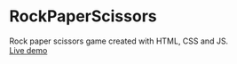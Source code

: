 # RockPaperScissors
Rock paper scissors game created with HTML, CSS and JS.  
[Live demo](https://ijasilari.github.io/RockPaperScissors/)